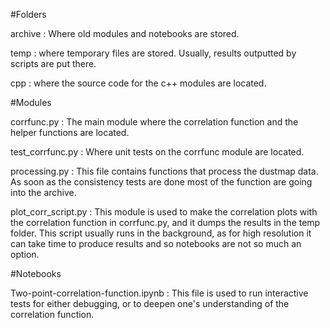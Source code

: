 #Folders

archive : Where old modules and notebooks are stored.

temp : where temporary files are stored. Usually, results outputted by scripts are put there.

cpp : where the source code for the c++ modules are located.


#Modules

corrfunc.py : The main module where the correlation function and the helper functions are located.

test_corrfunc.py : Where unit tests on the corrfunc module are located.

processing.py : This file contains functions that process the dustmap data. As soon as the consistency tests are done most of the function are going into the archive.

plot_corr_script.py : This module is used to make the correlation plots with the correlation function in corrfunc.py, and it dumps the results in the temp folder. This script usually runs in the background, as for high resolution it can take time to produce results and so notebooks are not so much an option.

#Notebooks

Two-point-correlation-function.ipynb : This file is used to run interactive tests for either debugging, or to deepen one's understanding of the correlation function. 
